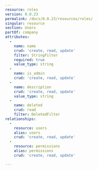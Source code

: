 ```yaml
---
resource: roles
version: 0.0.23
permalink: /docs/0.0.23/resources/roles/
singular: resource
section: Users
partOf: company
attributes:
  -
    name: name
    crud: 'create, read, update'
    filter: StringFilter
    required: true
    value_type: string
  -
    name: is_admin
    crud: 'create, read, update'
  -
    name: description
    crud: 'create, read, update'
    value_type: string
  -
    name: deleted
    crud: read
    filter: DeletedFilter
relationships:
  -
    resource: users
    alias: users
    crud: 'create, read, update'
  -
    resource: permissions
    alias: permissions
    crud: 'create, read, update'

---
```

